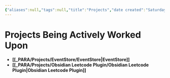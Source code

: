 ```yaml
---
{"aliases":null,"tags":null,"title":"Projects","date created":"Saturday, December 10th 2022, 10:13:49 pm","date modified":"Wednesday, December 18th 2024, 11:22:56 pm","publish":true,"PassFrontmatter":true,"created":"2024-09-25T10:21:59.000+05:30","updated":"2024-12-26T08:34:11.522+05:30"}
---
```


# Projects Being Actively Worked Upon


- **[[_PARA/Projects/EventStore/EventStore\|EventStore]]**
- **[[_PARA/Projects/Obsidian Leetcode Plugin/Obsidian Leetcode Plugin\|Obsidian Leetcode Plugin]]**

